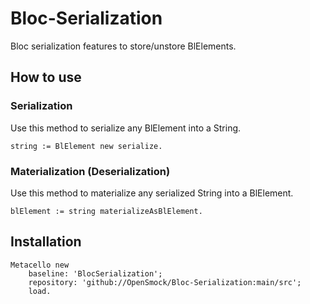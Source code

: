 # Bloc-Serialization
Bloc serialization features to store/unstore BlElements.

## How to use

### Serialization

Use this method to serialize any BlElement into a String.

```
string := BlElement new serialize.
```

### Materialization (Deserialization)

Use this method to materialize any serialized String into a BlElement.

```
blElement := string materializeAsBlElement.
```

## Installation

```st
Metacello new
	baseline: 'BlocSerialization';
	repository: 'github://OpenSmock/Bloc-Serialization:main/src';
	load.
```

